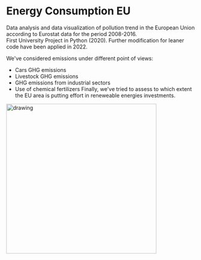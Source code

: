 # Energy Consumption EU
Data analysis and data visualization of pollution trend in the European Union according to Eurostat data for the period 2008-2016.  
First University Project in Python (2020). Further modification for leaner code have been applied in 2022.  

We've considered emissions under different point of views:
* Cars GHG emissions
* Livestock GHG emissions
* GHG emissions from industrial sectors
* Use of chemical fertilizers
Finally, we've tried to assess to which extent the EU area is putting effort in reneweable energies investments.

<img src="country_figs/car_emissions_chp.jpg" alt="drawing" width="400"/>
